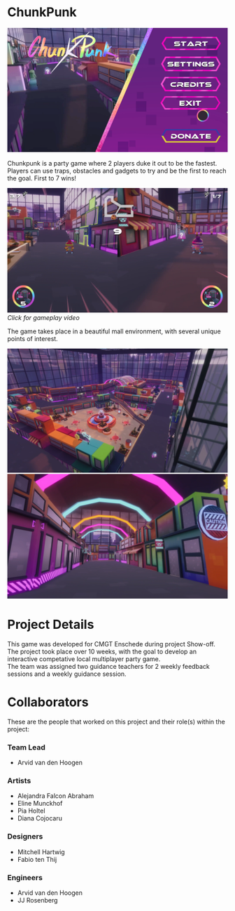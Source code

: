 # ChunkPunk
![Main Menu image](ReadMeImages/MainMenu.png?raw=true)


Chunkpunk is a party game where 2 players duke it out to be the fastest.  
Players can use traps, obstacles and gadgets to try and be the first to reach the goal. First to 7 wins!

[![gameplay image 1](ReadMeImages/Gameplay1.png?raw=true)](https://youtu.be/PeNr8g5Eq2M?si=IxBs7eBk_EQqL6t3)  
*Click for gameplay video*

The game takes place in a beautiful mall environment, with several unique points of interest.


![overview of the gameplay environment](ReadMeImages/CutsceneMapOverview.png?raw=true)
![subsection of the gameplay environment](ReadMeImages/CutsceneTunnel.png?raw=true)

# Project Details
This game was developed for CMGT Enschede during project Show-off.  
The project took place over 10 weeks, with the goal to develop an interactive competative local multiplayer party game.  
The team was assigned two guidance teachers for 2 weekly feedback sessions and a weekly guidance session.

# Collaborators
These are the people that worked on this project and their role(s) within the project:

### Team Lead
- Arvid van den Hoogen

### Artists
- Alejandra Falcon Abraham
- Eline Munckhof
- Pia Holtel
- Diana Cojocaru

### Designers
- Mitchell Hartwig
- Fabio ten Thij

### Engineers
- Arvid van den Hoogen
- JJ Rosenberg
